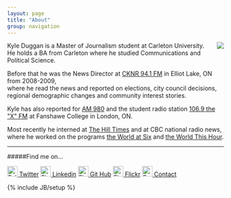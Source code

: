 ```yaml
---
layout: page
title: "About"
group: navigation
---
```

<img style="float: right" src="https://kyleaduggan.files.wordpress.com/2013/09/02.jpg?w=247&h=300">

Kyle Duggan is a Master of Journalism student at Carleton University. <br>
He holds a BA from Carleton where he studied Communications and Political Science.<br>

Before that he was the News Director at [CKNR 94.1 FM](http://moosefm.com/cknrs/news/) in Elliot Lake, ON from 2008-2009, <br>where he read the news and reported on elections, city council decisions, regional demographic changes and community interest stories.

Kyle has also reported for [AM 980](http://www.am980.ca/) and the student radio station [106.9 the "X" FM](http://www.1069thex.com/) at Fanshawe College in London, ON.

Most recently he interned at [The Hill Times](www.hilltimes.com/) and at CBC national radio news, where he worked on the programs [the World at Six](www.cbc.ca/w6/) and [the World This Hour](www.cbc.ca/theworldthishour/).

---

#####Find me on...

<div class="btn-group">
  <a href="https://twitter.com/Kyle_Duggan" type="button" class="btn btn-default"><img alt="Follow Kyle on Twitter" src="https://dl.dropboxusercontent.com/u/50108349/Blag/twitter-sociocon.png" width="24"> Twitter</a>
  <a href="http://ca.linkedin.com/pub/kyle-duggan/34/597/a8a" type="button" class="btn btn-default"><img alt="Find Kyle on LinkedIn" src="https://dl.dropboxusercontent.com/u/50108349/Blag/linkedin-sociocon.png" width="24"> Linkedin</button></a> 
  <a href="https://github.com/kduggan" type="button" class="btn btn-default"><img alt="Find Kyle on Github" src="https://dl.dropboxusercontent.com/u/50108349/Blag/github-sociocon.png" width="24"> Git Hub</button></a>
  <a href="https://www.flickr.com/photos/103582096@N05/" type="button" class="btn btn-default"><img alt="Find Kyle on Flickr" src="https://dl.dropboxusercontent.com/u/50108349/Blag/flickr-sociocon.png" width="24"> Flickr</button></a>
  <a href="mailto:kyle.duggan@hotmail.ca?Subject=Hello%20Kyle" target="_top" type="button" class="btn btn-default"><img alt="Email Kyle" src="https://dl.dropboxusercontent.com/u/50108349/Blag/email-sociocon2.png" width="24"> Contact</a>
</div>


<!--
<a href="https://twitter.com/Kyle_Duggan"><img alt="Follow Kyle on Twitter" src="https://dl.dropboxusercontent.com/u/50108349/Blag/twitter-sociocon.png" width="24"></a> 
[Twitter](https://twitter.com/Kyle_Duggan)
<a href="http://ca.linkedin.com/pub/kyle-duggan/34/597/a8a"><img alt="Find Kyle on LinkedIn" src="https://dl.dropboxusercontent.com/u/50108349/Blag/linkedin-sociocon.png" width="24" ></a> [LinkedIn](http://ca.linkedin.com/pub/kyle-duggan/34/597/a8a) <a href="https://github.com/kduggan"><img alt="Find Kyle on Github" src="https://dl.dropboxusercontent.com/u/50108349/Blag/github-sociocon.png" width="24"></a> [GitHub](https://github.com/kduggan) <a href="https://www.flickr.com/photos/103582096@N05/"><img alt="Find Kyle on Flickr" src="https://dl.dropboxusercontent.com/u/50108349/Blag/flickr-sociocon.png" width="24"></a> [Flickr](https://www.flickr.com/photos/103582096@N05/) <a href="mailto:kyle.duggan@hotmail.ca?Subject=Hello%20Kyle" target="_top"><img alt="Email Kyle" src="https://dl.dropboxusercontent.com/u/50108349/Blag/email-sociocon2.png" width="24" ></a> [Contact](mailto:kyle.duggan@hotmail.ca?Subject=Hello%20Kyle) -->

<!--<a style="float: right" class="twitter-timeline" data-dnt="true" href="https://twitter.com/Kyle_Duggan"  data-widget-id="377864884832055296">Tweets by @Kyle_Duggan</a>
  <script>!function(d,s,id){var js,fjs=d.getElementsByTagName(s)[0],p=/^http:/.test(d.location)?'http':'https';if(!d.getElementById(id)){js=d.createElement(s);js.id=id;js.src=p+"://platform.twitter.com/widgets.js";fjs.parentNode.insertBefore(js,fjs);}}(document,"script","twitter-wjs");</script>
  -->
{% include JB/setup %}

